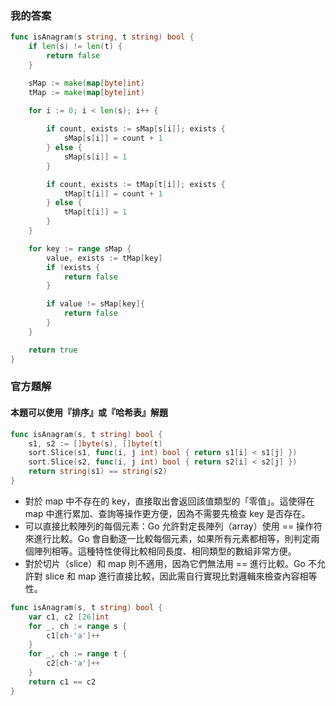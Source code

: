 ### 我的答案
```Go
func isAnagram(s string, t string) bool {
    if len(s) != len(t) {
        return false
    }

    sMap := make(map[byte]int)
    tMap := make(map[byte]int)
    
	for i := 0; i < len(s); i++ {

		if count, exists := sMap[s[i]]; exists {
            sMap[s[i]] = count + 1
        } else {
            sMap[s[i]] = 1
        }

        if count, exists := tMap[t[i]]; exists {
            tMap[t[i]] = count + 1
        } else {
            tMap[t[i]] = 1
        }
	}

    for key := range sMap {
        value, exists := tMap[key]
        if !exists {
            return false
        }

        if value != sMap[key]{
            return false
        }
    }

    return true
}
```

### 官方題解
#### 本題可以使用『排序』或『哈希表』解題
```Go
func isAnagram(s, t string) bool {
    s1, s2 := []byte(s), []byte(t)
    sort.Slice(s1, func(i, j int) bool { return s1[i] < s1[j] })
    sort.Slice(s2, func(i, j int) bool { return s2[i] < s2[j] })
    return string(s1) == string(s2)
}
```
* 對於 map 中不存在的 key，直接取出會返回該值類型的「零值」。這使得在 map 中進行累加、查詢等操作更方便，因為不需要先檢查 key 是否存在。
* 可以直接比較陣列的每個元素：Go 允許對定長陣列（array）使用 == 操作符來進行比較。Go 會自動逐一比較每個元素，如果所有元素都相等，則判定兩個陣列相等。這種特性使得比較相同長度、相同類型的數組非常方便。
* 對於切片（slice）和 map 則不適用，因為它們無法用 == 進行比較。Go 不允許對 slice 和 map 進行直接比較，因此需自行實現比對邏輯來檢查內容相等性。
```Go
func isAnagram(s, t string) bool {
    var c1, c2 [26]int
    for _, ch := range s {
        c1[ch-'a']++
    }
    for _, ch := range t {
        c2[ch-'a']++
    }
    return c1 == c2
}
```